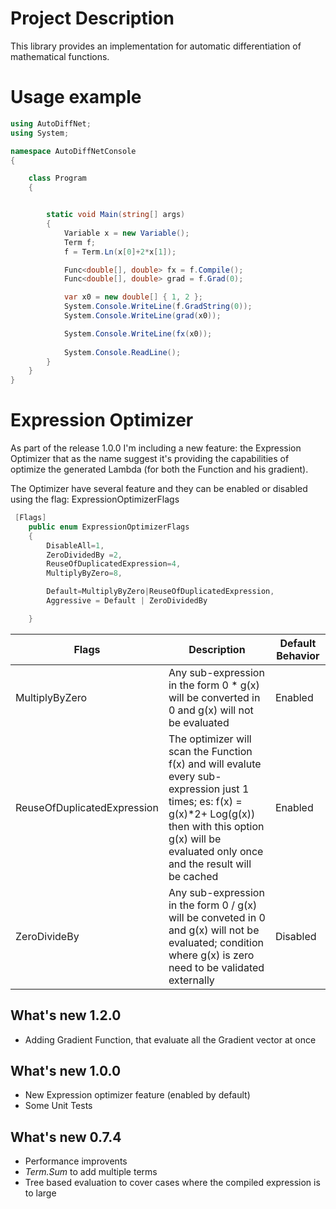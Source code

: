 # Project Description

This library provides an implementation for automatic differentiation of mathematical functions.

# Usage example

```c#
using AutoDiffNet;
using System;

namespace AutoDiffNetConsole
{

    class Program
    {


        static void Main(string[] args)
        {
            Variable x = new Variable();
            Term f;
            f = Term.Ln(x[0]+2*x[1]);

            Func<double[], double> fx = f.Compile();
            Func<double[], double> grad = f.Grad(0);

            var x0 = new double[] { 1, 2 };
            System.Console.WriteLine(f.GradString(0));
            System.Console.WriteLine(grad(x0));

            System.Console.WriteLine(fx(x0));
            
            System.Console.ReadLine();
        }
    }
}
```

# Expression Optimizer
As part of the release 1.0.0 I'm including a new feature: the Expression Optimizer that as the name suggest it's providing the capabilities of optimize the generated Lambda (for both the Function and his gradient).

The Optimizer have several feature and they can be enabled or disabled using the flag: ExpressionOptimizerFlags

```C#
 [Flags]
    public enum ExpressionOptimizerFlags
    {
        DisableAll=1,
        ZeroDividedBy =2,
        ReuseOfDuplicatedExpression=4,
        MultiplyByZero=8,

        Default=MultiplyByZero|ReuseOfDuplicatedExpression,
        Aggressive = Default | ZeroDividedBy

    }
```

|Flags   | Description |Default Behavior |
|--------|---------------|----|
| MultiplyByZero | Any sub-expression in the form 0 * g(x) will be converted in 0 and g(x) will not be evaluated | Enabled |
| ReuseOfDuplicatedExpression | The optimizer will scan the Function f(x) and will evalute every sub-expression just 1 times; es: f(x) = g(x)*2+ Log(g(x)) then with this option g(x) will be evaluated only once and the result will be cached | Enabled |
| ZeroDivideBy | Any sub-expression in the form 0 / g(x)  will be conveted in 0 and g(x) will not be evaluated; condition where g(x) is zero need to be validated externally | Disabled |

## What's new 1.2.0
 - Adding Gradient Function, that evaluate all the Gradient vector at once

## What's new 1.0.0
 - New Expression optimizer feature (enabled by default)
 - Some Unit Tests
 

## What's new 0.7.4

 - Performance improvents
 - *Term.Sum* to add multiple terms
 - Tree based evaluation to cover cases where the compiled expression is to large


